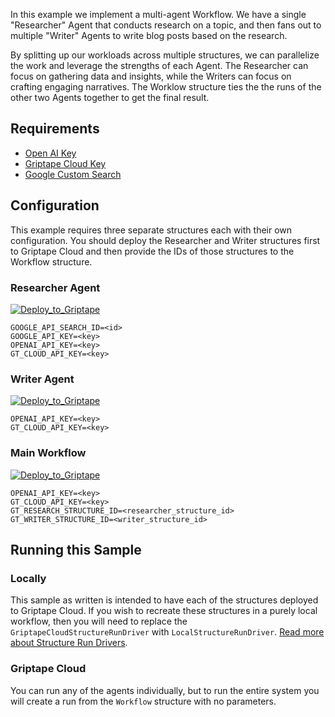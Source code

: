 In this example we implement a multi-agent Workflow. We have a single "Researcher" Agent that conducts research on a topic, and then fans out to multiple "Writer" Agents to write blog posts based on the research.

By splitting up our workloads across multiple structures, we can parallelize the work and leverage the strengths of each Agent. The Researcher can focus on gathering data and insights, while the Writers can focus on crafting engaging narratives. The Worklow structure ties the the runs of the other two Agents together to get the final result.

## Requirements

- [Open AI Key](https://platform.openai.com/api-keys)
- [Griptape Cloud Key](https://cloud.griptape.ai/configuration/api-keys)
- [Google Custom Search](https://developers.google.com/custom-search/v1/introduction)

## Configuration

This example requires three separate structures each with their own configuration. You should deploy the Researcher and Writer structures first to Griptape Cloud and then provide the IDs of those structures to the Workflow structure.

### Researcher Agent

[![Deploy_to_Griptape](https://github.com/griptape-ai/griptape-cloud/assets/2302515/4fd57873-5c93-44a8-8fa3-ac1bf7d73bcc)](https://cloud.griptape.ai/structures/create?sample-name=github-creation&org=griptape-ai&repo=griptape-sample-structures&branch=main&structure-config-file=griptape-multi-agent-workflows/structure_config_researcher.yaml&name=Researcher&env-var=GOOGLE_API_SEARCH_ID&env-var=GOOGLE_API_KEY&env-var=OPENAI_API_KEY&env-var=GT_CLOUD_API_KEY)

```
GOOGLE_API_SEARCH_ID=<id>
GOOGLE_API_KEY=<key>
OPENAI_API_KEY=<key>
GT_CLOUD_API_KEY=<key>
```

### Writer Agent

[![Deploy_to_Griptape](https://github.com/griptape-ai/griptape-cloud/assets/2302515/4fd57873-5c93-44a8-8fa3-ac1bf7d73bcc)](https://cloud.griptape.ai/structures/create?sample-name=github-creation&org=griptape-ai&repo=griptape-sample-structures&branch=main&structure-config-file=griptape-multi-agent-workflows/structure_config_writer.yaml&name=Writer&env-var=OPENAI_API_KEY&env-var=GT_CLOUD_API_KEY)

```
OPENAI_API_KEY=<key>
GT_CLOUD_API_KEY=<key>
```

### Main Workflow

[![Deploy_to_Griptape](https://github.com/griptape-ai/griptape-cloud/assets/2302515/4fd57873-5c93-44a8-8fa3-ac1bf7d73bcc)](https://cloud.griptape.ai/structures/create?sample-name=github-creation&org=griptape-ai&repo=griptape-sample-structures&branch=main&structure-config-file=griptape-multi-agent-workflows/structure_config_workflow.yaml&name=Workflow&env-var=OPENAI_API_KEY&env-var=GT_CLOUD_API_KEY&env-var=GT_RESEARCH_STRUCTURE_ID&env-var=GT_WRITER_STRUCTURE_ID)

```
OPENAI_API_KEY=<key>
GT_CLOUD_API_KEY=<key>
GT_RESEARCH_STRUCTURE_ID=<researcher_structure_id>
GT_WRITER_STRUCTURE_ID=<writer_structure_id>
```

## Running this Sample

### Locally

This sample as written is intended to have each of the structures deployed to Griptape Cloud. If you wish to recreate these structures in a purely local workflow, then you will need to replace the `GriptapeCloudStructureRunDriver` with `LocalStructureRunDriver`. [Read more about Structure Run Drivers](https://docs.griptape.ai/stable/griptape-framework/drivers/structure-run-drivers/).


### Griptape Cloud

You can run any of the agents individually, but to run the entire system you will create a run from the `Workflow` structure with no parameters.
